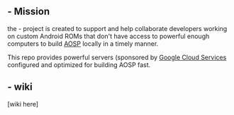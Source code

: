 ## - Mission

the - project is created to support and help collaborate developers working on custom Android ROMs that 
don't have access to powerful enough computers to build [AOSP](https://source.android.com/) locally in a timely manner.

This repo provides powerful servers (sponsored by [Google Cloud Services](https://cloud.google.com)
configured and optimized for building AOSP fast.

## - wiki
[wiki here]
